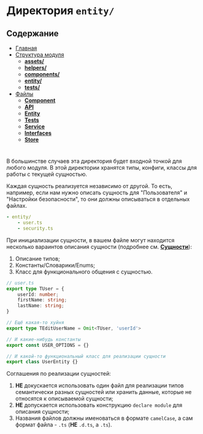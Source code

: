 # **Директория `entity/`**

## **Содержание**

- [Главная](../README.md)
- [Структура модуля](README.md)
  - [**assets/**](assets.md)
  - [**helpers/**](helpers.md)
  - [**components/**](components.md)
  - [**entity/**](entity.md)
  - [**tests/**](tests.md)
- [Файлы](../files/README.md)
  - [**Component**](../files/component.md)
  - [**API**](../files/api.md)
  - [**Entity**](../files/entity.md)
  - [**Tests**](../files/tests.md)
  - [**Service**](../files/service.md)
  - [**Interfaces**](../files/interfaces.md)
  - [**Store**](../files/store.md)

#

В большинстве случаев эта директория будет входной точкой для любого модуля. В этой директории хранятся типы, конфиги, классы для работы с текущей сущностью.

Каждая сущность реализуется независимо от другой. То есть, например, если нам нужно описать сущность для "Пользователя" и "Настройки безопасности", то они должны описываться в отдельных файлах.

```yml
- entity/
    - user.ts
    - security.ts
```

При инициализации сущности, в вашем файле могут находится несколько вараинтов описания сущности (подробнее см. [**Сущности**](../files/entity.md)):

1. Описание типов;
2. Константы/Словарики/Enums;
3. Класс для функционального общения с сущностью.

```typescript
// user.ts
export type TUser = {
    userId: number;
    firstName: string;
    lastName: string;
}

// Ещё какая-то хуйня
export type TEditUserName = Omit<TUser, 'userId'>

// И какие-нибудь константы
export const USER_OPTIONS = {}

// И какой-то функциональный класс для реализации сущности
export class UserEntity {}
```

Соглашения по реализации сущностей:

1. **НЕ** докускается использовать один файл для реализации типов семантически разных сущностей или хранить данные, которые не относятся к описываемой сущности;
2. **НЕ** допускается использовать конструкцию `declare module` для описания сущности;
3. Названия файлов должны именоваться в формате `camelCase`, а сам формат файла - `.ts` (**НЕ** `.d.ts`, a `.ts`).
